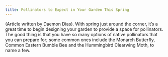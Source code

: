 ```yaml
---
title: Pollinators to Expect in Your Garden This Spring
---
```


(Article written by Daemon Dias). With spring just around the corner, it’s a great time to begin designing your garden to provide a space for pollinators. The good thing is that you have so many options of native pollinators that you can prepare for; some common ones include the Monarch Butterfly, Common Eastern Bumble Bee and the Hummingbird Clearwing Moth, to name a few.
